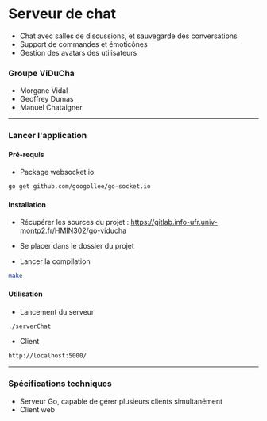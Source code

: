 # Serveur de chat
* Chat avec salles de discussions, et sauvegarde des conversations
* Support de commandes et émoticônes
* Gestion des avatars des utilisateurs

### Groupe ViDuCha

* Morgane Vidal
* Geoffrey Dumas
* Manuel Chataigner

---

### Lancer l'application

#### Pré-requis

* Package websocket io
```bash
go get github.com/googollee/go-socket.io
```

#### Installation

* Récupérer les sources du projet : https://gitlab.info-ufr.univ-montp2.fr/HMIN302/go-viducha

* Se placer dans le dossier du projet

* Lancer la compilation
```bash
make
```

#### Utilisation

* Lancement du serveur
```bash
./serverChat
```

* Client
```bash
http://localhost:5000/
```

---

### Spécifications techniques

* Serveur Go, capable de gérer plusieurs clients simultanément
* Client web
